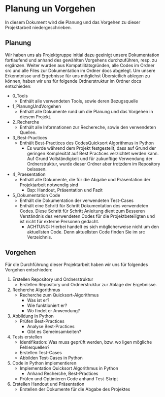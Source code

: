 # Planung un Vorgehen
In diesem Dokument wird die Planung und das Vorgehen zu dieser Projektarbeit niedergeschrieben.


## Planung

Wir haben uns als Projektgruppe initial dazu geeinigt unsere Dokumentation fortlaufend und anhand des gewählten Vorgehens durchzuführen, resp. zu ergänzen.
Weiter wurden aus Kompatilitätsgründen, alle Codes im Ordner src und alle Files zur Dokumentation im Ordner docs abgelegt.
Um unsere Erkenntnisse und Ergebnisse für uns möglichst Übersictlich ablegen zu können, haben wir uns für folgende Ordnerstruktur im Ordner docs entschieden:

- 0_Tools
  - Enthält alle verwendeten Tools, sowie deren Bezugsquelle
- 1_PlanungUndVorgehen
  - Enthält alle Dokumente rund um die Planung und das Vorgehen in diesem Projekt.
- 2_Recherche
  - Enthält alle Informationen zur Rechereche, sowie den verwendeten Quellen.
- 3_Best-Practices
  - Enthält Best-Practices des CodesQuicksort Algorithmus in Python
    - Es wurde während dem Projekt festgestellt, dass auf Grund der geringen Komplexität auf Best Practices verzichtet werden kann. Auf Grund Vollständigkeit und für zukunftige Verwendung der Ordnerstruktur, wurde dieser Ordner aber trotzdem im Repository belassen.
- 4_Praesentation
  - Enthält alle Dokumente, die für die Abgabe und Präsentation der Projektarbeit notwendig sind
    - Bsp: Handout, Präsentation und Fazit
- 5_Dokumentation Code
  - Enthält die Dokumentation der verwendeten Test-Cases
  - Enthält eine Schritt für Schritt Dokumentation des verwendeten Codes. Diese Schritt für Schritt Anleitung dient zum Besseren Verständnis des verwendeten Codes für die Projektbeteiligten und ist nicht für externe Personen gedacht.
    - ACHTUNG: Hierbei handelt es sich möglicherweise nicht um den aktuellsten Code. Denn aktuellsten Code finden Sie im src Verzeichnis.

## Vorgehen
Für die Durchführung dieser Projektarbeit haben wir uns für folgendes Vorgehen entschieden:

1. Erstellen Repository und Ordnerstruktur
   - Erstellen Repository und Ordnerstruktur zur Ablage der Ergebnisse.
2. Recherche Algorithmus
   - Recherche zum Quicksort-Algorithmus
     - Was ist er?
     - Wie funktioniert er?
     - Wo findet er Anwendung?
3. Abbildung in Python
   - Prüfen Best-Practices
     - Analyse Best-Practices
     - Gibt es Gemeinsamkeiten?
4. Tests erstellen
   - Identifikation: Was muss geprüft werden, bzw. wo ligen mögliche Fehlerquellen?
   - Erstellen Test-Cases
   - Abbilden Test-Cases in Python
5. Code in Python implementieren
   - Implementation Quicksort Algorithmus in Python
     - Anhand Recherche, Best-Practices
   - Prüfen und Optimieren Code anhand Test-Skript
6. Erstellen Handout und Präsentation
    - Erstellen der Dokumente für die Abgabe des Projektes